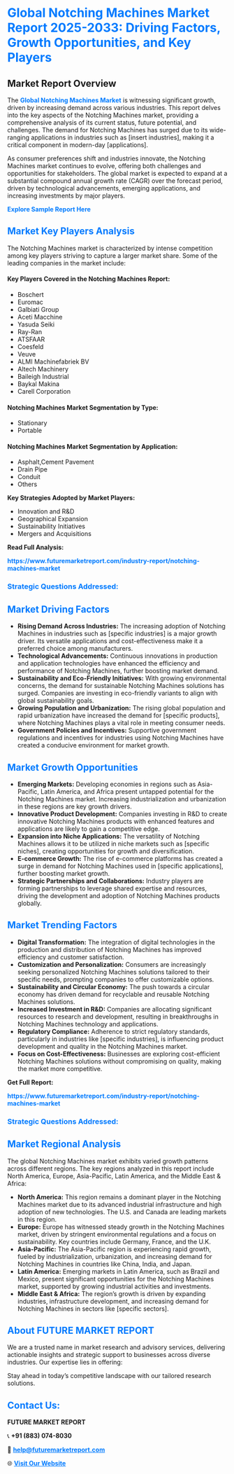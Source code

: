<h1 style="color: #007BFF;">Global Notching Machines Market Report 2025-2033: Driving Factors, Growth Opportunities, and Key Players</h1>

<section id="overview">
<h2>Market Report Overview</h2>
<p>The <a href="https://www.futuremarketreport.com/industry-report/notching-machines-market" style="color: #007BFF; text-decoration: none;"><strong>Global Notching Machines Market</strong></a> is witnessing significant growth, driven by increasing demand across various industries. This report delves into the key aspects of the Notching Machines market, providing a comprehensive analysis of its current status, future potential, and challenges. The demand for Notching Machines has surged due to its wide-ranging applications in industries such as [insert industries], making it a critical component in modern-day [applications].</p>
<p>As consumer preferences shift and industries innovate, the Notching Machines market continues to evolve, offering both challenges and opportunities for stakeholders. The global market is expected to expand at a substantial compound annual growth rate (CAGR) over the forecast period, driven by technological advancements, emerging applications, and increasing investments by major players.</p>
</section>

<section id="overview">
<p><a href="https://www.futuremarketreport.com/request-sample/reportId=59315" style="color: #007BFF; text-decoration: none;"><strong>Explore Sample Report Here</strong></a></p>
</section>

<section id="key-players">
<h2 style="color: #007BFF;">Market Key Players Analysis</h2>
<p>The Notching Machines market is characterized by intense competition among key players striving to capture a larger market share. Some of the leading companies in the market include:</p>
<h4>Key Players Covered in the Notching Machines Report:</h4>
<ul><li>Boschert</li><li>Euromac</li><li>Galbiati Group</li><li>Aceti Macchine</li><li>Yasuda Seiki</li><li>Ray-Ran</li><li>ATSFAAR</li><li>Coesfeld</li><li>Veuve</li><li>ALMI Machinefabriek BV</li><li>Altech Machinery</li><li>Baileigh Industrial</li><li>Baykal Makina</li><li>Carell Corporation</li></ul>
<h4>Notching Machines Market Segmentation by Type:</h4>
<ul><li>Stationary</li><li>Portable</li></ul>

<h4>Notching Machines Market Segmentation by Application:</h4>
<ul><li>Asphalt,Cement Pavement</li><li>Drain Pipe</li><li>Conduit</li><li>Others</li></ul>
<p><strong>Key Strategies Adopted by Market Players:</strong></p>
<ul>
<li>Innovation and R&D</li>
<li>Geographical Expansion</li>
<li>Sustainability Initiatives</li>
<li>Mergers and Acquisitions</li>
</ul>
</section>

<section>
<p><strong>Read Full Analysis: </strong></p><a href="https://www.futuremarketreport.com/industry-report/notching-machines-market" style="color: #007BFF; text-decoration: none;"><strong>https://www.futuremarketreport.com/industry-report/notching-machines-market</strong></a>
<h3 style="color: #007BFF;">Strategic Questions Addressed:</h3>
</section>

<section id="driving-factors">
<h2 style="color: #007BFF;">Market Driving Factors</h2>
<ul>
<li><strong>Rising Demand Across Industries:</strong> The increasing adoption of Notching Machines in industries such as [specific industries] is a major growth driver. Its versatile applications and cost-effectiveness make it a preferred choice among manufacturers.</li>
<li><strong>Technological Advancements:</strong> Continuous innovations in production and application technologies have enhanced the efficiency and performance of Notching Machines, further boosting market demand.</li>
<li><strong>Sustainability and Eco-Friendly Initiatives:</strong> With growing environmental concerns, the demand for sustainable Notching Machines solutions has surged. Companies are investing in eco-friendly variants to align with global sustainability goals.</li>
<li><strong>Growing Population and Urbanization:</strong> The rising global population and rapid urbanization have increased the demand for [specific products], where Notching Machines plays a vital role in meeting consumer needs.</li>
<li><strong>Government Policies and Incentives:</strong> Supportive government regulations and incentives for industries using Notching Machines have created a conducive environment for market growth.</li>
</ul>
</section>

<section id="growth-opportunities">
<h2 style="color: #007BFF;">Market Growth Opportunities</h2>
<ul>
<li><strong>Emerging Markets:</strong> Developing economies in regions such as Asia-Pacific, Latin America, and Africa present untapped potential for the Notching Machines market. Increasing industrialization and urbanization in these regions are key growth drivers.</li>
<li><strong>Innovative Product Development:</strong> Companies investing in R&D to create innovative Notching Machines products with enhanced features and applications are likely to gain a competitive edge.</li>
<li><strong>Expansion into Niche Applications:</strong> The versatility of Notching Machines allows it to be utilized in niche markets such as [specific niches], creating opportunities for growth and diversification.</li>
<li><strong>E-commerce Growth:</strong> The rise of e-commerce platforms has created a surge in demand for Notching Machines used in [specific applications], further boosting market growth.</li>
<li><strong>Strategic Partnerships and Collaborations:</strong> Industry players are forming partnerships to leverage shared expertise and resources, driving the development and adoption of Notching Machines products globally.</li>
</ul>
</section>

<section id="trending-factors">
<h2 style="color: #007BFF;">Market Trending Factors</h2>
<ul>
<li><strong>Digital Transformation:</strong> The integration of digital technologies in the production and distribution of Notching Machines has improved efficiency and customer satisfaction.</li>
<li><strong>Customization and Personalization:</strong> Consumers are increasingly seeking personalized Notching Machines solutions tailored to their specific needs, prompting companies to offer customizable options.</li>
<li><strong>Sustainability and Circular Economy:</strong> The push towards a circular economy has driven demand for recyclable and reusable Notching Machines solutions.</li>
<li><strong>Increased Investment in R&D:</strong> Companies are allocating significant resources to research and development, resulting in breakthroughs in Notching Machines technology and applications.</li>
<li><strong>Regulatory Compliance:</strong> Adherence to strict regulatory standards, particularly in industries like [specific industries], is influencing product development and quality in the Notching Machines market.</li>
<li><strong>Focus on Cost-Effectiveness:</strong> Businesses are exploring cost-efficient Notching Machines solutions without compromising on quality, making the market more competitive.</li>
</ul>
</section>

<section>
<p><strong>Get Full Report: </strong></p><a href="https://www.futuremarketreport.com/industry-report/notching-machines-market" style="color: #007BFF; text-decoration: none;"><strong>https://www.futuremarketreport.com/industry-report/notching-machines-market</strong></a>
<h3 style="color: #007BFF;">Strategic Questions Addressed:</h3>
</section>


<section id="regional-analysis">
<h2 style="color: #007BFF;">Market Regional Analysis</h2>
<p>The global Notching Machines market exhibits varied growth patterns across different regions. The key regions analyzed in this report include North America, Europe, Asia-Pacific, Latin America, and the Middle East & Africa:</p>
<ul>
<li><strong>North America:</strong> This region remains a dominant player in the Notching Machines market due to its advanced industrial infrastructure and high adoption of new technologies. The U.S. and Canada are leading markets in this region.</li>
<li><strong>Europe:</strong> Europe has witnessed steady growth in the Notching Machines market, driven by stringent environmental regulations and a focus on sustainability. Key countries include Germany, France, and the U.K.</li>
<li><strong>Asia-Pacific:</strong> The Asia-Pacific region is experiencing rapid growth, fueled by industrialization, urbanization, and increasing demand for Notching Machines in countries like China, India, and Japan.</li>
<li><strong>Latin America:</strong> Emerging markets in Latin America, such as Brazil and Mexico, present significant opportunities for the Notching Machines market, supported by growing industrial activities and investments.</li>
<li><strong>Middle East & Africa:</strong> The region’s growth is driven by expanding industries, infrastructure development, and increasing demand for Notching Machines in sectors like [specific sectors].</li>
</ul>
</section>

<footer>
<h2 style="color: #007BFF;">About FUTURE MARKET REPORT</h2>
<p>We are a trusted name in market research and advisory services, delivering actionable insights and strategic support to businesses across diverse industries. Our expertise lies in offering:</p>

<p>Stay ahead in today’s competitive landscape with our tailored research solutions.</p>

<h2 style="color: #007BFF;">Contact Us:</h2>
<p><strong>FUTURE MARKET REPORT</strong></p>
<p>📞 <strong>+91 (883) 074-8030</strong></p>
<p>📧 <strong><a href="mailto:help@futuremarketreport.com" style="color: #007BFF;">help@futuremarketreport.com</a></strong></p>
<p>🌐 <strong><a href="https://www.futuremarketreport.com/" style="color: #007BFF;">Visit Our Website</a></strong></p>
</footer>